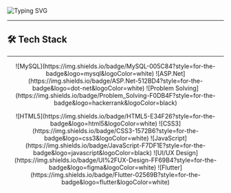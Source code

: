 
  ![Typing SVG](https://readme-typing-svg.demolab.com?size=30&duration=5000&color=FF69B4&lines=Hi,+I'm+Jana+alazzeh!;+ASP.Net-Flutter+Developer;%26+UI%2FUX+Designer)


---------------------------------------------------------------------------------------------------------------------------------------------------------------------------------------------------------------

## 🛠️ Tech Stack
---------------------------------------------------------------------------------------------------------------------------------------------------------------------------------------------------------------

<p align="center">
  ![MySQL](https://img.shields.io/badge/MySQL-005C84?style=for-the-badge&logo=mysql&logoColor=white)
  ![ASP.Net](https://img.shields.io/badge/ASP.Net-512BD4?style=for-the-badge&logo=dot-net&logoColor=white)
  ![Problem Solving](https://img.shields.io/badge/Problem_Solving-F0DB4F?style=for-the-badge&logo=hackerrank&logoColor=black)
</p>

<p align="center">
  ![HTML5](https://img.shields.io/badge/HTML5-E34F26?style=for-the-badge&logo=html5&logoColor=white)
  ![CSS3](https://img.shields.io/badge/CSS3-1572B6?style=for-the-badge&logo=css3&logoColor=white)
  ![JavaScript](https://img.shields.io/badge/JavaScript-F7DF1E?style=for-the-badge&logo=javascript&logoColor=black)
  ![UI/UX Design](https://img.shields.io/badge/UI%2FUX-Design-FF69B4?style=for-the-badge&logo=figma&logoColor=white)
  ![Flutter](https://img.shields.io/badge/Flutter-02569B?style=for-the-badge&logo=flutter&logoColor=white)
</p>
